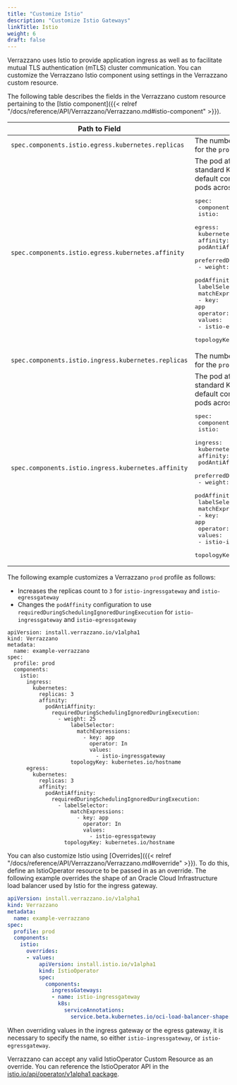 ```yaml
---
title: "Customize Istio"
description: "Customize Istio Gateways"
linkTitle: Istio
weight: 6
draft: false
---
```


Verrazzano uses Istio to provide application ingress as well as to facilitate mutual TLS authentication (mTLS) cluster communication.
You can customize the Verrazzano Istio component using settings in the Verrazzano custom resource.

The following table describes the fields in the Verrazzano custom resource pertaining to the [Istio component]({{< relref "/docs/reference/API/Verrazzano/Verrazzano.md#istio-component" >}}).

| Path to Field                                       | Description |
| --- | --- |
| `spec.components.istio.egress.kubernetes.replicas`  | The number of pods to replicate.  The default is `2` for the `prod` profile and `1` for all other profiles. |
| `spec.components.istio.egress.kubernetes.affinity`  | The pod affinity definition expressed as a standard Kubernetes [affinity](https://kubernetes.io/docs/concepts/scheduling-eviction/assign-pod-node/#affinity-and-anti-affinity) definition.  The default configuration spreads the Istio gateway pods across the available nodes. <pre>spec:<br>  components:<br>    istio:<br>      egress:<br>        kubernetes:<br>          affinity:<br>            podAntiAffinity:<br>              preferredDuringSchedulingIgnoredDuringExecution:<br>                - weight: 100<br>                  podAffinityTerm:<br>                    labelSelector:<br>                      matchExpressions:<br>                        - key: app<br>                          operator: In<br>                          values:<br>                            - istio-egressgateway<br>                    topologyKey: kubernetes.io/hostname</pre>  |
| `spec.components.istio.ingress.kubernetes.replicas` | The number of pods to replicate.  The default is `2` for the `prod` profile and `1` for all other profiles. |
| `spec.components.istio.ingress.kubernetes.affinity` | The pod affinity definition expressed as a standard Kubernetes [affinity](https://kubernetes.io/docs/concepts/scheduling-eviction/assign-pod-node/#affinity-and-anti-affinity) definition.  The default configuration spreads the Istio gateway pods across the available nodes. <pre>spec:<br>  components:<br>    istio:<br>      ingress:<br>        kubernetes:<br>          affinity:<br>            podAntiAffinity:<br>              preferredDuringSchedulingIgnoredDuringExecution:<br>                - weight: 100<br>                  podAffinityTerm:<br>                    labelSelector:<br>                      matchExpressions:<br>                        - key: app<br>                          operator: In<br>                          values:<br>                            - istio-ingressgateway<br>                    topologyKey: kubernetes.io/hostname</pre> |

The following example customizes a Verrazzano `prod` profile as follows:
* Increases the replicas count to `3` for `istio-ingressgateway` and `istio-egressgateway`
* Changes the `podAffinity` configuration to use `requiredDuringSchedulingIgnoredDuringExecution` for `istio-ingressgateway` and `istio-egressgateway`

 ```
 apiVersion: install.verrazzano.io/v1alpha1
 kind: Verrazzano
 metadata:
   name: example-verrazzano
 spec:
   profile: prod
   components:
     istio:
       ingress:
         kubernetes:
           replicas: 3
           affinity:
             podAntiAffinity:
               requiredDuringSchedulingIgnoredDuringExecution:
                 - weight: 25
                     labelSelector:
                       matchExpressions:
                         - key: app
                           operator: In
                           values:
                             - istio-ingressgateway
                     topologyKey: kubernetes.io/hostname
       egress:
         kubernetes:
           replicas: 3
           affinity:
             podAntiAffinity:
               requiredDuringSchedulingIgnoredDuringExecution:
                 - labelSelector:
                     matchExpressions:
                       - key: app
                         operator: In
                         values:
                           - istio-egressgateway
                   topologyKey: kubernetes.io/hostname
 ```

You can also customize Istio using [Overrides]({{< relref "/docs/reference/API/Verrazzano/Verrazzano.md#override" >}}).
To do this, define an IstioOperator resource to be passed in as an override. The following example overrides the shape
of an Oracle Cloud Infrastructure load balancer used by Istio for the ingress gateway.
```yaml
apiVersion: install.verrazzano.io/v1alpha1
kind: Verrazzano
metadata:
  name: example-verrazzano
spec:
  profile: prod
  components:
    istio:
      overrides:
      - values:
          apiVersion: install.istio.io/v1alpha1
          kind: IstioOperator
          spec:
            components:
              ingressGateways:
              - name: istio-ingressgateway
                k8s:
                  serviceAnnotations:
                    service.beta.kubernetes.io/oci-load-balancer-shape: 10Mbps
```

When overriding values in the ingress gateway or the egress gateway, it is necessary to specify the name,
so either `istio-ingressgateway`, or `istio-egressgateway`.

Verrazzano can accept any valid IstioOperator Custom Resource as an override. You can reference the IstioOperator API
in the [istio.io/api/operator/v1alpha1 package](https://pkg.go.dev/istio.io/api/operator/v1alpha1).